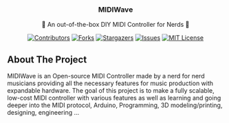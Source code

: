 <div id="top"></div>
<!-- PROJECT LOGO -->
<div align="center">
<h3>MIDIWave</h3>
<p>🎹 An out-of-the-box DIY MIDI Controller for Nerds 🎵</p>

  [![Contributors][contributors-shield]][contributors-url]
  [![Forks][forks-shield]][forks-url]
  [![Stargazers][stars-shield]][stars-url]
  [![Issues][issues-shield]][issues-url]
  [![MIT License][license-shield]][license-url]
</div>

## About The Project
MIDIWave is an Open-source MIDI Controller made by a nerd for nerd musicians providing all the necessary features for music production with expandable hardware.
The goal of this project is to make a fully scalable, low-cost MIDI controller with various features as well as learning and going deeper into the MIDI protocol, Arduino, Programming, 3D modeling/printing, designing, engineering ...


[contributors-shield]: https://img.shields.io/github/contributors/azizbecha/MIDIWave.svg?style=for-the-badge
[contributors-url]: https://github.com/azizbecha/MIDIWave/graphs/contributors
[forks-shield]: https://img.shields.io/github/forks/azizbecha/MIDIWave.svg?style=for-the-badge
[forks-url]: https://github.com/azizbecha/MIDIWave/network/members
[stars-shield]: https://img.shields.io/github/stars/azizbecha/MIDIWave.svg?style=for-the-badge
[stars-url]: https://github.com/azizbecha/MIDIWave/stargazers
[issues-shield]: https://img.shields.io/github/issues/azizbecha/MIDIWave.svg?style=for-the-badge
[issues-url]: https://github.com/azizbecha/MIDIWave/issues
[license-shield]: https://img.shields.io/github/license/azizbecha/MIDIWave.svg?style=for-the-badge
[license-url]: https://github.com/azizbecha/MIDIWave/blob/master/LICENSE.md
